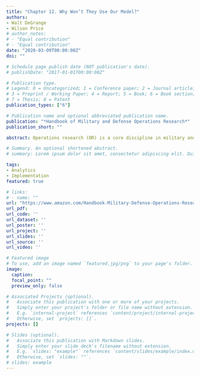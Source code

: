 ```yaml
---
title: "Chapter 12. Why Won’t They Use Our Model?"
authors:
- Walt DeGrange
- Wilson Price
# author_notes:
# - "Equal contribution"
# - "Equal contribution"
date: "2020-03-09T00:00:00Z"
doi: ""

# Schedule page publish date (NOT publication's date).
# publishDate: "2017-01-01T00:00:00Z"

# Publication type.
# Legend: 0 = Uncategorized; 1 = Conference paper; 2 = Journal article;
# 3 = Preprint / Working Paper; 4 = Report; 5 = Book; 6 = Book section;
# 7 = Thesis; 8 = Patent
publication_types: ["6"]

# Publication name and optional abbreviated publication name.
publication: "*Handbook of Military and Defense Operations Research*"
publication_short: ""

abstract: Operations research (OR) is a core discipline in military and defense management. Coming to the forefront initially during World War II, OR provided critical contributions to logistics, supply chains, and strategic simulation, while enabling superior decision making for Allied forces. OR has grown to include analytics and many applications, including artificial intelligence, cybersecurity, and big data, and is the cornerstone of management science in manufacturing, marketing, telecommunications, and many other fields.  The Handbook of Military and Defense Operations Research presents the voices leading OR and analytics to new heights in security through research, practical applications, case studies, and lessons learned in the field.  Features    Applies the experiences of educators and practitioners working in the field    Employs the latest technology developments into case studies and applications    Identifies best practices unique to the military, security, and national defense problem space    Highlights similarities and dichotomies between analyses and trends that are unique to military, security, and defense problems

# Summary. An optional shortened abstract.
# summary: Lorem ipsum dolor sit amet, consectetur adipiscing elit. Duis posuere tellus ac convallis placerat. Proin tincidunt magna sed ex sollicitudin condimentum.

tags:
- Analytics 
- Implementation
featured: true

# links:
# - name: ""
url: "https://www.amazon.com/Handbook-Military-Defense-Operations-Research/dp/1138607339"
url_pdf: 
url_code: ''
url_dataset: ''
url_poster: ''
url_project: ''
url_slides: ''
url_source: ''
url_video: ''

# Featured image
# To use, add an image named `featured.jpg/png` to your page's folder. 
image:
  caption: 
  focal_point: ""
  preview_only: false

# Associated Projects (optional).
#   Associate this publication with one or more of your projects.
#   Simply enter your project's folder or file name without extension.
#   E.g. `internal-project` references `content/project/internal-project/index.md`.
#   Otherwise, set `projects: []`.
projects: []

# Slides (optional).
#   Associate this publication with Markdown slides.
#   Simply enter your slide deck's filename without extension.
#   E.g. `slides: "example"` references `content/slides/example/index.md`.
#   Otherwise, set `slides: ""`.
# slides: example
---
```

